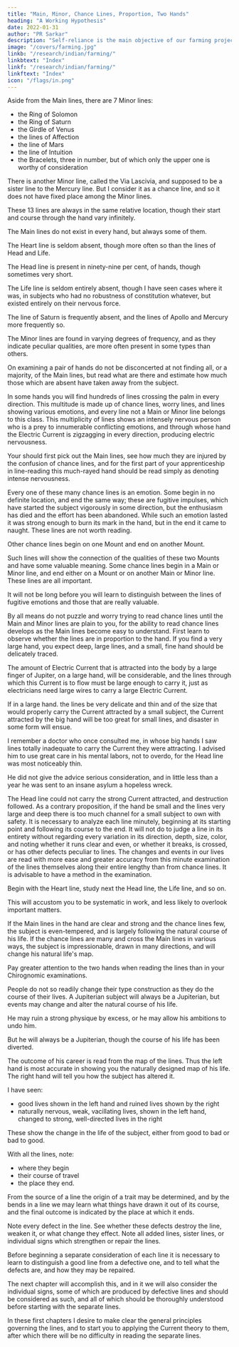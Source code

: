```yaml
---
title: "Main, Minor, Chance Lines, Proportion, Two Hands"
heading: "A Working Hypothesis"
date: 2022-01-31
author: "PR Sarkar"
description: "Self-reliance is the main objective of our farming projects, hence they should be oriented towards production"
image: "/covers/farming.jpg"
linkb: "/research/indian/farming/"
linkbtext: "Index"
linkf: "/research/indian/farming/"
linkftext: "Index"
icon: "/flags/in.png"
---
```




Aside from the Main lines, there are 7 Minor lines:

- the Ring of Solomon
- the Ring of Saturn
- the Girdle of Venus
- the lines of Affection
- the line of Mars
- the line of Intuition
- the Bracelets, three in number, but of which only the upper one is worthy of consideration

There is another Minor line, called the Via Lascivia, and supposed to be a sister line to the Mercury line. But I consider it as a chance line, and so it does not have  fixed place among the Minor lines. 

These 13 lines are always in the same relative location, though their start and course through the hand vary infinitely. 

The Main lines do not exist in every hand, but always some of them. 

The Heart line is seldom absent, though more often so than the lines of Head and Life. 

The Head line is present in ninety-nine per cent, of hands, though sometimes very short. 

The Life line is seldom entirely absent, though I have seen cases where it was, in subjects who had no robustness of constitution whatever, but existed entirely on their nervous force. 

The line of Saturn is frequently absent, and the lines of Apollo and Mercury more frequently so. 

The Minor lines are found in varying degrees of frequency, and as they indicate peculiar qualities, are more often present in some types than others. 

On examining a pair of hands do not be disconcerted at not finding all, or a majority, of the Main lines, but read what are there and estimate how much those which are absent have taken away from the subject. 

In some hands you will find hundreds of lines crossing the palm in every direction. This multitude is made up of chance lines, worry lines, and lines showing various emotions, and every line not a Main or Minor line belongs to this class. This multiplicity of lines shows an intensely nervous person who is a prey to innumerable conflicting emotions, and through whose hand the Electric Current is zigzagging in every direction, producing electric nervousness. 

Your should first pick out the Main lines, see how much they are injured by the confusion of chance lines, and for the first part of your apprenticeship in line-reading this much-rayed hand should be read simply as denoting intense nervousness. 

Every one of these many chance lines is an emotion. Some begin in no definite location, and end the same way; these are fugitive impulses, which have started the subject vigorously in some direction, but the enthusiasm has died and the effort has been abandoned. While such an emotion lasted it was strong enough to burn its mark in the hand, but in the end it came to naught. These lines are not worth reading. 

Other chance lines begin on one Mount and end on another Mount.

Such lines will show the connection of the qualities of these two Mounts and have some valuable meaning. Some chance lines begin in a Main or Minor line, and end either on a Mount or on another Main or Minor line. These lines are all important. 

It will not be long before you will learn to distinguish between the lines of fugitive emotions and those that are really valuable. 

By all means do not puzzle and worry trying to read chance lines until the Main and Minor lines are plain to you, for the ability to read chance lines develops as the Main lines become easy to understand. First learn to observe whether the lines are in proportion to the hand. If you find a very large hand, you expect deep, large lines, and a small, fine hand should be delicately traced. 


The amount of Electric Current that is attracted into the body by a large finger of Jupiter, on a large hand, will be considerable, and the lines through which this Current is to flow must be large enough to carry it, just as electricians need large wires to carry a large Electric Current. 

If in a large hand. the lines be very delicate and thin and of the size that would properly carry the Current attracted by a small subject, the Current attracted by the big hand will be too great for small lines, and disaster in some form will ensue.


I remember a doctor who once consulted me, in whose big hands I saw lines totally inadequate to carry the Current they were attracting. I advised him to use great care in his mental labors, not to overdo, for the Head line was most noticeably thin. 

He did not give the advice serious consideration, and in little less than a year he was sent to an insane asylum a hopeless wreck. 

The Head line could not carry the strong Current attracted, and destruction followed. As a contrary proposition, if the hand be small and the lines very large and deep there is too much channel for a small subject to own with safety. It is necessary to analyze each line minutely, beginning at its starting point and following its course to the end. It will not do to judge a line in its entirety without regarding every variation in its direction, depth, size, color, and noting whether it runs clear and even, or whether it breaks, is crossed, or has other defects peculiar to lines. The changes and events in our lives are read with more ease and greater accuracy from this minute examination of the lines themselves along their entire lengthy than from chance lines. It is advisable to have a method in the examination. 

Begin with the Heart line, study next the Head line, the Life line, and so on. 

This will accustom you to be systematic in work, and less likely to overlook important matters. 

If the Main lines in the hand are clear and strong and the chance lines few, the subject is even-tempered, and is largely following the natural course of his life. If the chance lines are many and cross the Main lines in various ways, the subject is impressionable, drawn in many directions, and will change his natural life's map. 

Pay greater attention to the two hands when reading the lines than in your Chirognomic examinations. 

People do not so readily change their type construction as they do the course of their lives. A Jupiterian subject will always be a Jupiterian, but events may change and alter the natural course of his life. 

He may ruin a strong physique by excess, or he may allow his ambitions to undo him.

But he will always be a Jupiterian, though the course of his life has been diverted. 

<!-- The type, Chirognomy will tell you; --> The outcome of his career is read from the map of the lines. Thus the left hand is most accurate in showing you the naturally designed map of his life. The right hand will tell you how the subject has altered it. 

I have seen:
- good lives shown in the left hand and ruined lives shown by the right
- naturally nervous, weak, vacillating lives, shown in the left hand, changed to strong, well-directed lives in the right

These show the change in the life of the subject, either from good to bad or bad to good. 

With all the lines, note:
- where they begin
- their course of travel
- the place they end. 

From the source of a line the origin of a trait may be determined, and by the bends in a line we may learn what things have drawn it out of its course, and the final outcome is indicated by the place at which it ends. 

Note every defect in the line. See whether these defects destroy the line, weaken it, or what change they effect. Note all added lines, sister lines, or individual signs which strengthen or repair the lines. 

Before beginning a separate consideration of each line it is necessary to learn to distinguish a good line from a defective one, and to tell what the defects are, and how they may be repaired. 

The next chapter will accomplish this, and in it we will also consider the individual signs, some of which are produced by defective lines and should be considered as such, and all of which should be thoroughly understood before starting with the separate lines. 

In these first chapters I desire to make clear the general principles governing the lines, and to start you to applying the Current theory to them, after which there will be no difficulty in reading the separate lines.

